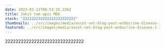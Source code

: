 ```yaml
---
date: 2023-03-11T08:53:15.236Z
title: Jakiś tam wpis MDX
stack: "222222222222222222222222"
thumbnails: ../src/images/media/ascot-vet-blog-post-endocrine-disease-1-1080x675.jpg
featured: ../src/images/media/ascot-vet-blog-post-endocrine-disease-1-1080x675.jpg
---
```

222222222222222222222222222222